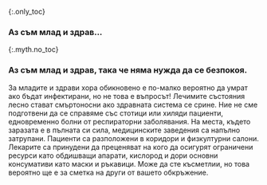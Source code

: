 {:.only_toc}
### Аз съм млад и здрав...

{:.myth.no_toc}
### Аз съм млад и здрав, така че няма нужда да се безпокоя.

За младите и здрави хора обикновено е по-малко вероятно да умрат ако бъдат инфектирани, но не това е въпросът! Лечимите състояния лесно стават смъртоносни ако здравната система се срине. Ние не сме подготвени да се справяме със стотици или хиляди пациенти, едновременно болни от респираторни заболявания. На места, където заразата е в пълната си сила, медицинските заведения са напълно затрупани. Пациенти са разположени в коридори и физкултурни салони. Лекарите са принудени да преценяват на кого да осигурят ограничени ресурси като обдишващи апарати, кислород и дори основни консумативи като маски и ръкавици. Може да сте късметлии, но това вероятно ще е за сметка на други от вашето обкръжение.
